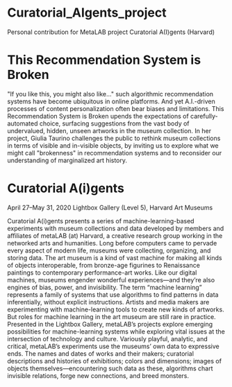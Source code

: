 # Curatorial_AIgents_project
Personal contribution for MetaLAB project Curatorial A(I)gents (Harvard)

# This Recommendation System is Broken   
"If you like this, you might also like…" such algorithmic recommendation systems have become ubiquitous in online platforms. 
And yet A.I.-driven processes of content personalization often bear biases and limitations. 
This Recommendation System is Broken upends the expectations of carefully-automated choice, surfacing suggestions from the vast
body of undervalued, hidden, unseen artworks in the museum collection. In her project, Giulia Taurino challenges the public 
to rethink museum collections in terms of visible and in-visible objects, by inviting us to explore what we might call 
"brokenness" in recommendation systems and to reconsider our understanding of marginalized art history.

# Curatorial A(i)gents
April 27–May 31, 2020
Lightbox Gallery (Level 5), Harvard Art Museums

Curatorial A(i)gents presents a series of machine-learning-based experiments with museum collections and data developed 
by members and affiliates of metaLAB (at) Harvard, a creative research group working in the networked arts and humanities. 
Long before computers came to pervade every aspect of modern life, museums were collecting, organizing, and storing data. 
The art museum is a kind of vast machine for making all kinds of objects interoperable, from bronze-age figurines to 
Renaissance paintings to contemporary performance-art works. Like our digital machines, museums engender wonderful 
experiences—and they’re also engines of bias, power, and invisibility. The term “machine learning” represents a family 
of systems that use algorithms to find patterns in data inferentially, without explicit instructions. Artists and media 
makers are experimenting with machine-learning tools to create new kinds of artworks. But roles for machine learning in 
the art museum are still rare in practice. Presented in the Lightbox Gallery, metaLAB’s projects explore emerging 
possibilities for machine-learning systems while exploring vital issues at the intersection of technology and culture. 
Variously playful, analytic, and critical, metaLAB’s experiments use the museums’ own data to expressive ends. 
The names and dates of works and their makers; curatorial descriptions and histories of exhibitions; colors and dimensions; 
images of objects themselves—encountering such data as these, algorithms chart invisible relations, forge new connections, 
and breed monsters. 

